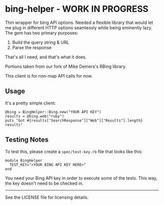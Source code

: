 # bing-helper - WORK IN PROGRESS

Thin wrapper for bing API options. Needed a flexible library that would let me plug in different HTTP options seamlessly while being eminently lazy. The gem has two primary purposes: 

1. Build the query string & URL
2. Parse the response

That's all I need, and that's what it does.

Portions taken from our fork of Mike Demers's RBing library.

This client is for non-map API calls for now.

## Usage

It's a pretty simple client:

    @bing = BingHelper::Bing.new("YOUR API KEY")
    results = @bing.web("ruby")
    puts "Got #{results["SearchResponse"]["Web"]["Results"].length} results"

## Testing Notes

To test this, please create a `spec/test-key.rb` file that looks like
this:

    module BingHelper
      TEST_KEY="<YOUR BING API KEY HERE>"
    end

You need your Bing API key in order to execute some of the tests. This
way, the key doesn't need to be checked in.

----

See the LICENSE file for licensing details.
